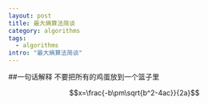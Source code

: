 ```yaml
---
layout: post
title: 最大熵算法简谈
category: algorithms
tags:
  - algorithms
intro: "最大熵算法简谈"
---
```


##一句话解释
不要把所有的鸡蛋放到一个篮子里

$$x=\frac{-b\pm\sqrt{b^2-4ac}}{2a}$$




<script type="text/javascript" src="http://cdn.mathjax.org/mathjax/latest/MathJax.js?config=default"></script>